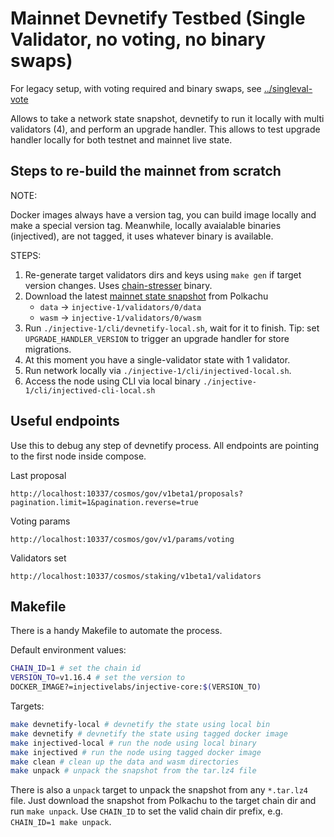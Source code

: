 # Mainnet Devnetify Testbed (Single Validator, no voting, no binary swaps)

For legacy setup, with voting required and binary swaps, see [../singleval-vote](../singleval-vote)

Allows to take a network state snapshot, devnetify to run it locally with multi validators (4), and perform an upgrade handler. This allows to test upgrade handler locally for both testnet and mainnet live state.

## Steps to re-build the mainnet from scratch

NOTE:

Docker images always have a version tag, you can build image locally and make a special version tag.
Meanwhile, locally avaialable binaries (injectived), are not tagged, it uses whatever binary is available.

STEPS:

1. Re-generate target validators dirs and keys using `make gen` if target version changes. Uses [chain-stresser](https://github.com/InjectiveLabs/chain-stresser) binary.
2. Download the latest [mainnet state snapshot](https://polkachu.com/tendermint_snapshots/injective) from Polkachu
    - `data` -> `injective-1/validators/0/data`
    - `wasm` -> `injective-1/validators/0/wasm`
3. Run `./injective-1/cli/devnetify-local.sh`, wait for it to finish. Tip: set `UPGRADE_HANDLER_VERSION` to trigger an upgrade handler for store migrations.
4. At this moment you have a single-validator state with 1 validator.
5. Run network locally via `./injective-1/cli/injectived-local.sh`.
6. Access the node using CLI via local binary `./injective-1/cli/injectived-cli-local.sh`

## Useful endpoints

Use this to debug any step of devnetify process. All endpoints are pointing to the first node inside compose.

Last proposal

```http
http://localhost:10337/cosmos/gov/v1beta1/proposals?pagination.limit=1&pagination.reverse=true
```

Voting params

```http
http://localhost:10337/cosmos/gov/v1/params/voting
```

Validators set

```http
http://localhost:10337/cosmos/staking/v1beta1/validators
```

## Makefile

There is a handy Makefile to automate the process.

Default environment values:

```bash
CHAIN_ID=1 # set the chain id
VERSION_TO=v1.16.4 # set the version to
DOCKER_IMAGE?=injectivelabs/injective-core:$(VERSION_TO)
```

Targets:

```bash
make devnetify-local # devnetify the state using local bin
make devnetify # devnetify the state using tagged docker image
make injectived-local # run the node using local binary
make injectived # run the node using tagged docker image
make clean # clean up the data and wasm directories
make unpack # unpack the snapshot from the tar.lz4 file
```

There is also a `unpack` target to unpack the snapshot from any `*.tar.lz4` file. Just download the snapshot from Polkachu to the target chain dir and run `make unpack`. Use `CHAIN_ID` to set the valid chain dir prefix, e.g. `CHAIN_ID=1 make unpack`.
